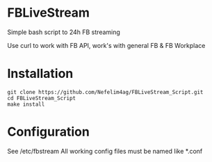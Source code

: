 # FBLiveStream
Simple bash script to 24h FB streaming

Use curl to work with FB API, work's with general FB & FB Workplace

# Installation

```
git clone https://github.com/Nefelim4ag/FBLiveStream_Script.git
cd FBLiveStream_Script
make install
```

# Configuration
See /etc/fbstream
All working config files must be named like *.conf
